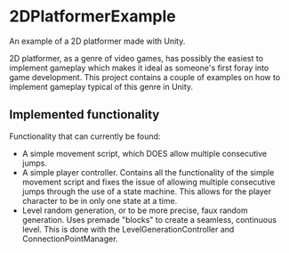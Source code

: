 # 2DPlatformerExample
An example of a 2D platformer made with Unity.

2D platformer, as a genre of video games, has possibly the easiest to implement gameplay which makes it ideal as someone's first foray into game development. This project contains a couple of examples on how to implement gameplay typical of this genre in Unity.

## Implemented functionality
Functionality that can currently be found:
* A simple movement script, which DOES allow multiple consecutive jumps.
* A simple player controller. Contains all the functionality of the simple movement script and fixes the issue of allowing multiple consecutive jumps through the use of a state machine. This allows for the player character to be in only one state at a time.
* Level random generation, or to be more precise, faux random generation. Uses premade "blocks" to create a seamless, continuous level. This is done with the LevelGenerationController and ConnectionPointManager.

